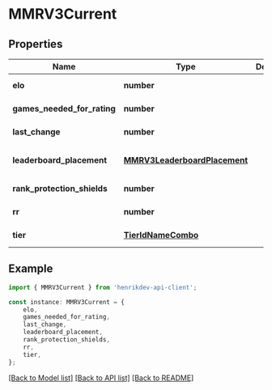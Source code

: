 # MMRV3Current


## Properties

Name | Type | Description | Notes
------------ | ------------- | ------------- | -------------
**elo** | **number** |  | [default to undefined]
**games_needed_for_rating** | **number** |  | [default to undefined]
**last_change** | **number** |  | [default to undefined]
**leaderboard_placement** | [**MMRV3LeaderboardPlacement**](MMRV3LeaderboardPlacement.md) |  | [optional] [default to undefined]
**rank_protection_shields** | **number** |  | [default to undefined]
**rr** | **number** |  | [default to undefined]
**tier** | [**TierIdNameCombo**](TierIdNameCombo.md) |  | [default to undefined]

## Example

```typescript
import { MMRV3Current } from 'henrikdev-api-client';

const instance: MMRV3Current = {
    elo,
    games_needed_for_rating,
    last_change,
    leaderboard_placement,
    rank_protection_shields,
    rr,
    tier,
};
```

[[Back to Model list]](../README.md#documentation-for-models) [[Back to API list]](../README.md#documentation-for-api-endpoints) [[Back to README]](../README.md)
